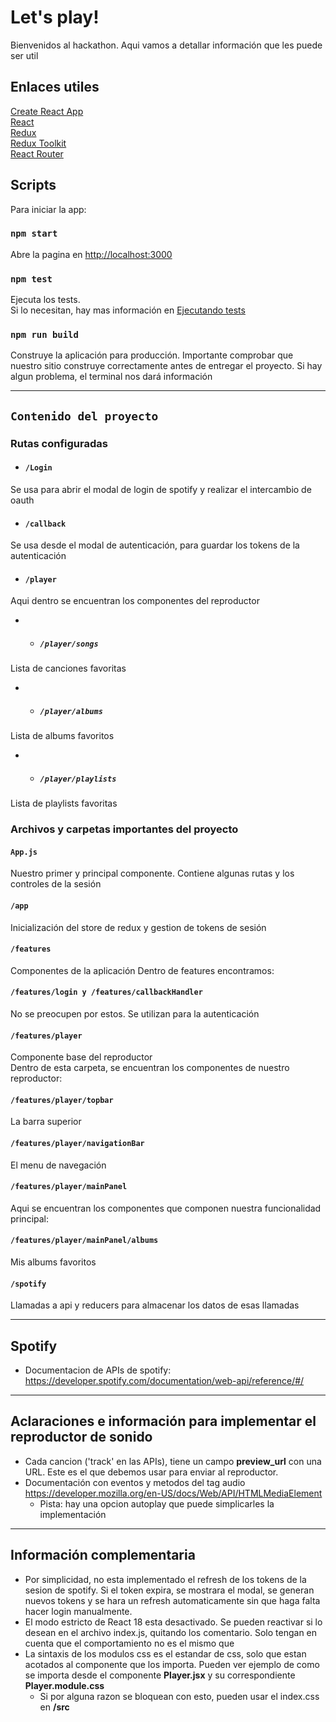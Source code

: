 # Let's play!

Bienvenidos al hackathon. Aqui vamos a detallar información que les puede ser util

## Enlaces utiles

[Create React App](https://github.com/facebook/create-react-app)\
[React](https://reactjs.org/)\
[Redux](https://redux.js.org/)\
[Redux Toolkit](https://redux-toolkit.js.org/)\
[React Router](https://reactrouter.com/)

## Scripts

Para iniciar la app:

### `npm start`

Abre la pagina en [http://localhost:3000](http://localhost:3000)

### `npm test`

Ejecuta los tests. \
Si lo necesitan, hay mas información en [Ejecutando tests](https://facebook.github.io/create-react-app/docs/running-tests)

### `npm run build`

Construye la aplicación para producción. Importante comprobar que nuestro sitio construye correctamente antes de entregar el proyecto. Si hay algun problema, el terminal nos dará información

---

## `Contenido del proyecto`

### Rutas configuradas

- #### `/Login`
Se usa para abrir el modal de login de spotify y realizar el intercambio de oauth

- #### `/callback`
Se usa desde el modal de autenticación, para guardar los tokens de la autenticación

- #### `/player`
Aqui dentro se encuentran los componentes del reproductor

- - ##### `/player/songs`
Lista de canciones favoritas

- - ##### `/player/albums`
Lista de albums favoritos

- - ##### `/player/playlists`
Lista de playlists favoritas

### Archivos y carpetas importantes del proyecto

#### `App.js`
Nuestro primer y principal componente. Contiene algunas rutas y los controles de la sesión

#### `/app`
Inicialización del store de redux y gestion de tokens de sesión

#### `/features`
Componentes de la aplicación
Dentro de features encontramos:
#### `/features/login y /features/callbackHandler`
No se preocupen por estos. Se utilizan para la autenticación

#### `/features/player`
Componente base del reproductor\
Dentro de esta carpeta, se encuentran los componentes de nuestro reproductor:

#### `/features/player/topbar`
La barra superior

#### `/features/player/navigationBar`
El menu de navegación

#### `/features/player/mainPanel`
Aqui se encuentran los componentes que componen nuestra funcionalidad principal:

#### `/features/player/mainPanel/albums`
Mis albums favoritos

#### `/spotify`
Llamadas a api y reducers para almacenar los datos de esas llamadas


---
## Spotify

- Documentacion de APIs de spotify: https://developer.spotify.com/documentation/web-api/reference/#/

---

## Aclaraciones e información para implementar el reproductor de sonido
- Cada cancion ('track' en las APIs), tiene un campo **preview_url** con una URL. Este es el que debemos usar para enviar al reproductor.
- Documentación con eventos y metodos del tag audio https://developer.mozilla.org/en-US/docs/Web/API/HTMLMediaElement
  - Pista: hay una opcion autoplay que puede simplicarles la implementación


---
## Información complementaria

- Por simplicidad, no esta implementado el refresh de los tokens de la sesion de spotify. Si el token expira, se mostrara el modal, se generan nuevos tokens y se hara un refresh automaticamente sin que haga falta hacer login manualmente.
- El modo estricto de React 18 esta desactivado. Se pueden reactivar si lo desean en el archivo index.js, quitando los comentario. Solo tengan en cuenta que el comportamiento no es el mismo que
- La sintaxis de los modulos css es el estandar de css, solo que estan acotados al componente que los importa. Pueden ver ejemplo de como se importa desde el componente **Player.jsx** y su correspondiente **Player.module.css**
  - Si por alguna razon se bloquean con esto, pueden usar el index.css en **/src**



